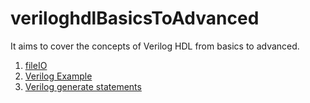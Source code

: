 # veriloghdlBasicsToAdvanced
It aims to cover the concepts of Verilog HDL from basics to advanced.

1. [fileIO](https://github.com/visionvlsi/veriloghdlBasicsToAdvanced/tree/main/fileIO)<br/>
2. [Verilog Example](https://github.com/visionvlsi/veriloghdlBasicsToAdvanced/tree/main/verilogDesignExamples)<br/>
3. [Verilog generate statements](https://github.com/visionvlsi/veriloghdlBasicsToAdvanced/blob/main/verilogGenerateStatement.md)<br/>
